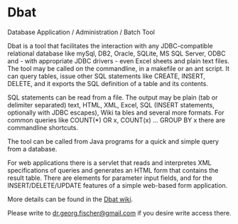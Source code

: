 Dbat
====

Database Application / Administration / Batch Tool

Dbat is a tool that facilitates the interaction with any JDBC-compatible relational database like mySql, DB2, Oracle, SQLite, MS SQL Server, ODBC and - with appropriate JDBC drivers - even Excel sheets and plain text files. The tool may be called on the commandline, in a makefile or an ant script. It can query tables, issue other SQL statements like CREATE, INSERT, DELETE, and it exports the SQL definition of a table and its contents.

SQL statements can be read from a file. The output may be plain (tab or delimiter separated) text, HTML, XML, Excel, SQL (INSERT statements, optionally with JDBC escapes), Wiki ta bles and several more formats. For common queries like COUNT(\*) OR x, COUNT(x) ... GROUP BY x there are commandline shortcuts.

The tool can be called from Java programs for a quick and simple query from a database.

For web applications there is a servlet that reads and interpretes XML specifications of queries and generates an HTML form that contains the result table. There are elements for parameter input fields, and for the INSERT/DELETE/UPDATE features of a simple web-based form application. 
 
More details can be found in the [Dbat wiki](https://github.com/gfis/dbat/wiki). 

Please write to dr.georg.fischer@gmail.com if you desire write access there.

